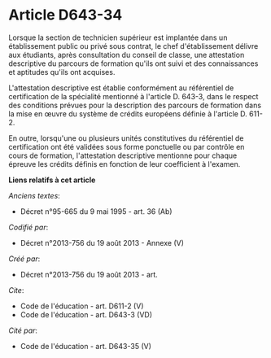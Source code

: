 # Article D643-34

Lorsque la section de technicien supérieur est implantée dans un établissement public ou privé sous contrat, le chef
d'établissement délivre aux étudiants, après consultation du conseil de classe, une attestation descriptive du parcours de
formation qu'ils ont suivi et des connaissances et aptitudes qu'ils ont acquises. 

L'attestation descriptive est établie conformément au référentiel de certification de la spécialité mentionné à l'article D.
643-3, dans le respect des conditions prévues pour la description des parcours de formation dans la mise en œuvre du système
de crédits européens définie à l'article D. 611-2. 

En outre, lorsqu'une ou plusieurs unités constitutives du référentiel de certification ont été validées sous forme ponctuelle
ou par contrôle en cours de formation, l'attestation descriptive mentionne pour chaque épreuve les crédits définis en
fonction de leur coefficient à l'examen.

**Liens relatifs à cet article**

_Anciens textes_:

  - Décret n°95-665 du 9 mai 1995 - art. 36 (Ab)

_Codifié par_:

  - Décret n°2013-756 du 19 août 2013 -  Annexe (V)

_Créé par_:

  - Décret n°2013-756 du 19 août 2013 - art.

_Cite_:

  - Code de l'éducation - art. D611-2 (V)
  - Code de l'éducation - art. D643-3 (VD)

_Cité par_:

  - Code de l'éducation - art. D643-35 (V)
